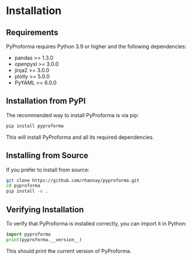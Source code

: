 # Installation

## Requirements

PyProforma requires Python 3.9 or higher and the following dependencies:

- pandas >= 1.3.0
- openpyxl >= 3.0.0
- jinja2 >= 3.0.0
- plotly >= 5.0.0
- PyYAML >= 6.0.0

## Installation from PyPI

The recommended way to install PyProforma is via pip:

```bash
pip install pyproforma
```

This will install PyProforma and all its required dependencies.

## Installing from Source

If you prefer to install from source:

```bash
git clone https://github.com/rhannay/pyproforma.git
cd pyproforma
pip install -e .
```

## Verifying Installation

To verify that PyProforma is installed correctly, you can import it in Python:

```python
import pyproforma
print(pyproforma.__version__)
```

This should print the current version of PyProforma.
